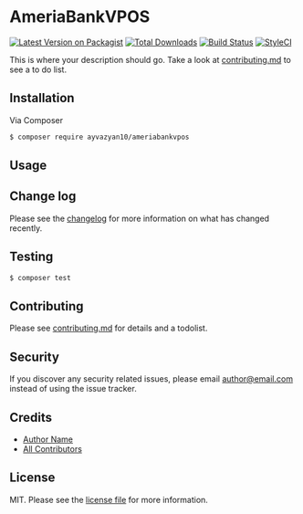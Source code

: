 # AmeriaBankVPOS

[![Latest Version on Packagist][ico-version]][link-packagist]
[![Total Downloads][ico-downloads]][link-downloads]
[![Build Status][ico-travis]][link-travis]
[![StyleCI][ico-styleci]][link-styleci]

This is where your description should go. Take a look at [contributing.md](contributing.md) to see a to do list.

## Installation

Via Composer

``` bash
$ composer require ayvazyan10/ameriabankvpos
```

## Usage

## Change log

Please see the [changelog](changelog.md) for more information on what has changed recently.

## Testing

``` bash
$ composer test
```

## Contributing

Please see [contributing.md](contributing.md) for details and a todolist.

## Security

If you discover any security related issues, please email author@email.com instead of using the issue tracker.

## Credits

- [Author Name][link-author]
- [All Contributors][link-contributors]

## License

MIT. Please see the [license file](license.md) for more information.

[ico-version]: https://img.shields.io/packagist/v/ayvazyan10/ameriabankvpos.svg?style=flat-square
[ico-downloads]: https://img.shields.io/packagist/dt/ayvazyan10/ameriabankvpos.svg?style=flat-square
[ico-travis]: https://img.shields.io/travis/ayvazyan10/ameriabankvpos/master.svg?style=flat-square
[ico-styleci]: https://styleci.io/repos/12345678/shield

[link-packagist]: https://packagist.org/packages/ayvazyan10/ameriabankvpos
[link-downloads]: https://packagist.org/packages/ayvazyan10/ameriabankvpos
[link-travis]: https://travis-ci.org/ayvazyan10/ameriabankvpos
[link-styleci]: https://styleci.io/repos/12345678
[link-author]: https://github.com/ayvazyan10
[link-contributors]: ../../contributors
